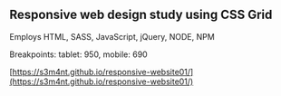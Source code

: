## Responsive web design study using CSS Grid

Employs HTML, SASS, JavaScript, jQuery, NODE, NPM

Breakpoints: tablet: 950, mobile: 690

[https://s3m4nt.github.io/responsive-website01/](https://s3m4nt.github.io/responsive-website01/)

